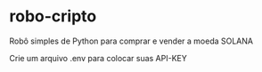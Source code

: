 # robo-cripto
Robô simples de Python para comprar e vender a moeda SOLANA

Crie um arquivo .env para colocar suas API-KEY
